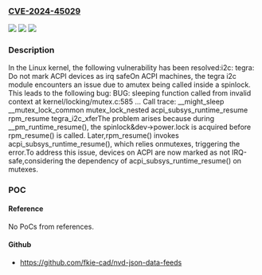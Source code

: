 ### [CVE-2024-45029](https://cve.mitre.org/cgi-bin/cvename.cgi?name=CVE-2024-45029)
![](https://img.shields.io/static/v1?label=Product&message=Linux&color=blue)
![](https://img.shields.io/static/v1?label=Version&message=bd2fdedbf2ba%3C%20a89aef1e6cc4%20&color=brighgreen)
![](https://img.shields.io/static/v1?label=Vulnerability&message=n%2Fa&color=brighgreen)

### Description

In the Linux kernel, the following vulnerability has been resolved:i2c: tegra: Do not mark ACPI devices as irq safeOn ACPI machines, the tegra i2c module encounters an issue due to amutex being called inside a spinlock. This leads to the following bug:	BUG: sleeping function called from invalid context at kernel/locking/mutex.c:585	...	Call trace:	__might_sleep	__mutex_lock_common	mutex_lock_nested	acpi_subsys_runtime_resume	rpm_resume	tegra_i2c_xferThe problem arises because during __pm_runtime_resume(), the spinlock&dev->power.lock is acquired before rpm_resume() is called. Later,rpm_resume() invokes acpi_subsys_runtime_resume(), which relies onmutexes, triggering the error.To address this issue, devices on ACPI are now marked as not IRQ-safe,considering the dependency of acpi_subsys_runtime_resume() on mutexes.

### POC

#### Reference
No PoCs from references.

#### Github
- https://github.com/fkie-cad/nvd-json-data-feeds

